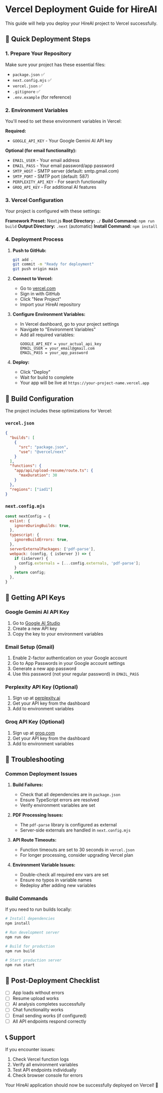 # Vercel Deployment Guide for HireAI

This guide will help you deploy your HireAI project to Vercel successfully.

## 🚀 Quick Deployment Steps

### 1. Prepare Your Repository

Make sure your project has these essential files:
- `package.json` ✅
- `next.config.mjs` ✅
- `vercel.json` ✅
- `.gitignore` ✅
- `.env.example` (for reference)

### 2. Environment Variables

You'll need to set these environment variables in Vercel:

**Required:**
- `GOOGLE_API_KEY` - Your Google Gemini AI API key

**Optional (for email functionality):**
- `EMAIL_USER` - Your email address
- `EMAIL_PASS` - Your email password/app password
- `SMTP_HOST` - SMTP server (default: smtp.gmail.com)
- `SMTP_PORT` - SMTP port (default: 587)
- `PERPLEXITY_API_KEY` - For search functionality
- `GROQ_API_KEY` - For additional AI features

### 3. Vercel Configuration

Your project is configured with these settings:

**Framework Preset:** Next.js
**Root Directory:** `./`
**Build Command:** `npm run build`
**Output Directory:** `.next` (automatic)
**Install Command:** `npm install`

### 4. Deployment Process

1. **Push to GitHub:**
   ```bash
   git add .
   git commit -m "Ready for deployment"
   git push origin main
   ```

2. **Connect to Vercel:**
   - Go to [vercel.com](https://vercel.com)
   - Sign in with GitHub
   - Click "New Project"
   - Import your HireAI repository

3. **Configure Environment Variables:**
   - In Vercel dashboard, go to your project settings
   - Navigate to "Environment Variables"
   - Add all required variables:
     ```
     GOOGLE_API_KEY = your_actual_api_key
     EMAIL_USER = your_email@gmail.com
     EMAIL_PASS = your_app_password
     ```

4. **Deploy:**
   - Click "Deploy"
   - Wait for build to complete
   - Your app will be live at `https://your-project-name.vercel.app`

## 🔧 Build Configuration

The project includes these optimizations for Vercel:

### `vercel.json`
```json
{
  "builds": [
    {
      "src": "package.json",
      "use": "@vercel/next"
    }
  ],
  "functions": {
    "app/api/upload-resume/route.ts": {
      "maxDuration": 30
    }
  },
  "regions": ["iad1"]
}
```

### `next.config.mjs`
```javascript
const nextConfig = {
  eslint: {
    ignoreDuringBuilds: true,
  },
  typescript: {
    ignoreBuildErrors: true,
  },
  serverExternalPackages: ['pdf-parse'],
  webpack: (config, { isServer }) => {
    if (isServer) {
      config.externals = [...config.externals, 'pdf-parse'];
    }
    return config;
  },
}
```

## 📝 Getting API Keys

### Google Gemini AI API Key
1. Go to [Google AI Studio](https://makersuite.google.com/app/apikey)
2. Create a new API key
3. Copy the key to your environment variables

### Email Setup (Gmail)
1. Enable 2-factor authentication on your Google account
2. Go to App Passwords in your Google account settings
3. Generate a new app password
4. Use this password (not your regular password) in `EMAIL_PASS`

### Perplexity API Key (Optional)
1. Sign up at [perplexity.ai](https://www.perplexity.ai/)
2. Get your API key from the dashboard
3. Add to environment variables

### Groq API Key (Optional)
1. Sign up at [groq.com](https://groq.com/)
2. Get your API key from the dashboard
3. Add to environment variables

## 🐛 Troubleshooting

### Common Deployment Issues

1. **Build Failures:**
   - Check that all dependencies are in `package.json`
   - Ensure TypeScript errors are resolved
   - Verify environment variables are set

2. **PDF Processing Issues:**
   - The `pdf-parse` library is configured as external
   - Server-side externals are handled in `next.config.mjs`

3. **API Route Timeouts:**
   - Function timeouts are set to 30 seconds in `vercel.json`
   - For longer processing, consider upgrading Vercel plan

4. **Environment Variable Issues:**
   - Double-check all required env vars are set
   - Ensure no typos in variable names
   - Redeploy after adding new variables

### Build Commands

If you need to run builds locally:

```bash
# Install dependencies
npm install

# Run development server
npm run dev

# Build for production
npm run build

# Start production server
npm run start
```

## 🎯 Post-Deployment Checklist

- [ ] App loads without errors
- [ ] Resume upload works
- [ ] AI analysis completes successfully
- [ ] Chat functionality works
- [ ] Email sending works (if configured)
- [ ] All API endpoints respond correctly

## 📞 Support

If you encounter issues:
1. Check Vercel function logs
2. Verify all environment variables
3. Test API endpoints individually
4. Check browser console for errors

Your HireAI application should now be successfully deployed on Vercel! 🎉 